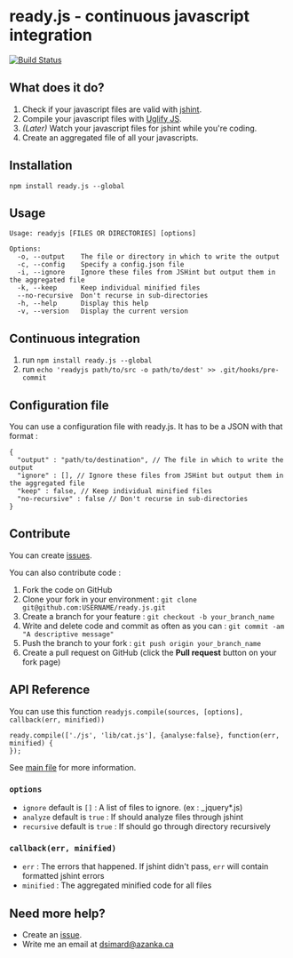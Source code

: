 # ready.js - continuous javascript integration

[![Build Status](https://travis-ci.org/dsimard/ready.js.png?branch=master)](https://travis-ci.org/dsimard/ready.js)

## What does it do?
1. Check if your javascript files are valid with [jshint](http://www.jshint.com/).
2. Compile your javascript files with [Uglify JS](http://marijnhaverbeke.nl/uglifyjs).
3. _(Later)_ Watch your javascript files for jshint while you're coding.
4. Create an aggregated file of all your javascripts.

## Installation

`npm install ready.js --global`

## Usage

    Usage: readyjs [FILES OR DIRECTORIES] [options]

    Options:
      -o, --output    The file or directory in which to write the output                                
      -c, --config    Specify a config.json file                                           
      -i, --ignore    Ignore these files from JSHint but output them in the aggregated file
      -k, --keep      Keep individual minified files                                       
      --no-recursive  Don't recurse in sub-directories                                     
      -h, --help      Display this help                                                    
      -v, --version   Display the current version
      

## Continuous integration
1. run `npm install ready.js --global`
2. run `echo 'readyjs path/to/src -o path/to/dest' >> .git/hooks/pre-commit`

## Configuration file

You can use a configuration file with ready.js. It has to be a JSON with that format :

    {
      "output" : "path/to/destination", // The file in which to write the output
      "ignore" : [], // Ignore these files from JSHint but output them in the aggregated file
      "keep" : false, // Keep individual minified files
      "no-recursive" : false // Don't recurse in sub-directories
    }
    
## Contribute

You can create [issues](https://github.com/dsimard/ready.js/issues).

You can also contribute code :

1. Fork the code on GitHub
2. Clone your fork in your environment : `git clone git@github.com:USERNAME/ready.js.git`
3. Create a branch for your feature : `git checkout -b your_branch_name`
4. Write and delete code and commit as often as you can : `git commit -am "A descriptive message"`
5. Push the branch to your fork : `git push origin your_branch_name`
6. Create a pull request on GitHub (click the __Pull request__ button on your fork page)

## API Reference

You can use this function `readyjs.compile(sources, [options], callback(err, minified))`

    ready.compile(['./js', 'lib/cat.js'], {analyse:false}, function(err, minified) {
    });
    
See [main file](http://dsimard.github.com/ready.js/lib/index.coffee.html) for more information.

### `options`
- `ignore` default is `[]` : A list of files to ignore. (ex : _jquery*.js)
- `analyze` default is `true` : If should analyze files through jshint
- `recursive` default is `true` : If should go through directory recursively

### `callback(err, minified)`

- `err` : The errors that happened. If jshint didn't pass, `err` will contain formatted jshint errors
- `minified` : The aggregated minified code for all files

## Need more help?

- Create an [issue](https://github.com/dsimard/ready.js/issues).
- Write me an email at <dsimard@azanka.ca>



